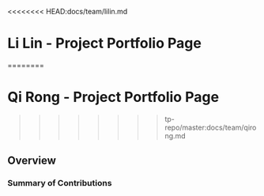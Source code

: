 <<<<<<<< HEAD:docs/team/lilin.md
# Li Lin - Project Portfolio Page
========
# Qi Rong - Project Portfolio Page
>>>>>>>> tp-repo/master:docs/team/qirong.md

## Overview


### Summary of Contributions
